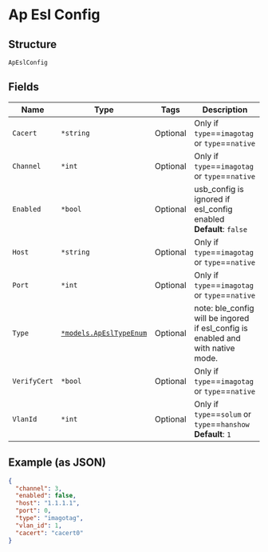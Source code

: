 
# Ap Esl Config

## Structure

`ApEslConfig`

## Fields

| Name | Type | Tags | Description |
|  --- | --- | --- | --- |
| `Cacert` | `*string` | Optional | Only if `type`==`imagotag` or `type`==`native` |
| `Channel` | `*int` | Optional | Only if `type`==`imagotag` or `type`==`native` |
| `Enabled` | `*bool` | Optional | usb_config is ignored if esl_config enabled<br>**Default**: `false` |
| `Host` | `*string` | Optional | Only if `type`==`imagotag` or `type`==`native` |
| `Port` | `*int` | Optional | Only if `type`==`imagotag` or `type`==`native` |
| `Type` | [`*models.ApEslTypeEnum`](../../doc/models/ap-esl-type-enum.md) | Optional | note: ble_config will be ingored if esl_config is enabled and with native mode. |
| `VerifyCert` | `*bool` | Optional | Only if `type`==`imagotag` or `type`==`native` |
| `VlanId` | `*int` | Optional | Only if `type`==`solum` or `type`==`hanshow`<br>**Default**: `1` |

## Example (as JSON)

```json
{
  "channel": 3,
  "enabled": false,
  "host": "1.1.1.1",
  "port": 0,
  "type": "imagotag",
  "vlan_id": 1,
  "cacert": "cacert0"
}
```

